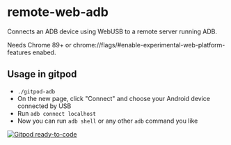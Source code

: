 # remote-web-adb
Connects an ADB device using WebUSB to a remote server running ADB.

Needs Chrome 89+ or chrome://flags/#enable-experimental-web-platform-features enabed.

## Usage in gitpod
* `./gitpod-adb`
* On the new page, click "Connect" and choose your Android device connected by USB
* Run `adb connect localhost`
* Now you can run `adb shell` or any other `adb` command you like

[![Gitpod ready-to-code](https://img.shields.io/badge/Gitpod-ready--to--code-blue?logo=gitpod)](https://gitpod.io/#https://github.com/fermuch/remote-web-adb)
